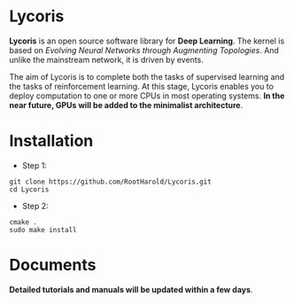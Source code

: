 # Lycoris
**Lycoris** is an open source software library for **Deep Learning**. The kernel is based on *Evolving Neural Networks through Augmenting Topologies*. And unlike the mainstream network, it is driven by events.

The aim of Lycoris is to complete both the tasks of supervised learning and the tasks of reinforcement learning. At this stage, Lycoris enables you to deploy computation to one or more CPUs in most operating systems. **In the near future, GPUs will be added to the minimalist architecture**.

# Installation
* Step 1:

```
git clone https://github.com/RootHarold/Lycoris.git
cd Lycoris
```

* Step 2:

```
cmake .
sudo make install
```

# Documents
**Detailed tutorials and manuals will be updated within a few days**.